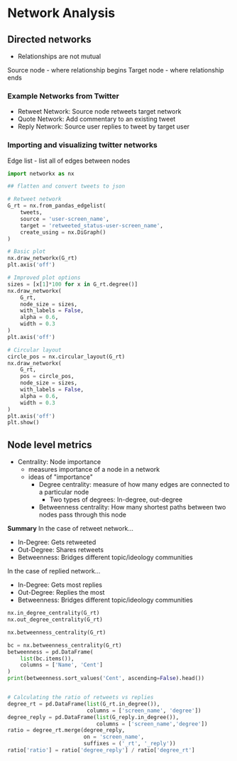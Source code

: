 # Network Analysis

## Directed networks

* Relationships are not mutual

Source node - where relationship begins
Target node - where relationship ends

### Example Networks from Twitter

* Retweet Network: Source node retweets target network
* Quote Network: Add commentary to an existing tweet
* Reply Network: Source user replies to tweet by target user


### Importing and visualizing twitter networks

Edge list - list all of edges between nodes

```python
import networkx as nx

## flatten and convert tweets to json

# Retweet network
G_rt = nx.from_pandas_edgelist(
    tweets,
    source = 'user-screen_name',
    target = 'retweeted_status-user-screen_name',
    create_using = nx.DiGraph()
)

# Basic plot
nx.draw_networkx(G_rt)
plt.axis('off')

# Improved plot options
sizes = [x[1]*100 for x in G_rt.degree()]
nx.draw_networkx(
    G_rt,
    node_size = sizes,
    with_labels = False,
    alpha = 0.6,
    width = 0.3
)
plt.axis('off')

# Circular layout
circle_pos = nx.circular_layout(G_rt)
nx.draw_networkx(
    G_rt,
    pos = circle_pos,
    node_size = sizes,
    with_labels = False,
    alpha = 0.6,
    width = 0.3
)
plt.axis('off')
plt.show()
```

## Node level metrics

* Centrality: Node importance
  * measures importance of a node in a network
  * ideas of "importance"
    * Degree centrality: measure of how many edges are connected to a particular node
      * Two types of degrees: In-degree, out-degree
    * Betweenness centrality: How many shortest paths between two nodes pass through this node

**Summary**
In the case of retweet network...

* In-Degree: Gets retweeted
* Out-Degree: Shares retweets
* Betweenness: Bridges different topic/ideology communities

In the case of replied network...

* In-Degree: Gets most replies
* Out-Degree: Replies the most
* Betweenness: Bridges different topic/ideology communities

```python
nx.in_degree_centrality(G_rt)
nx.out_degree_centrality(G_rt)

nx.betweenness_centrality(G_rt)

bc = nx.betweenness_centrality(G_rt)
betweenness = pd.DataFrame(
    list(bc.items()),
    columns = ['Name', 'Cent']
)
print(betweenness.sort_values('Cent', ascending=False).head())


# Calculating the ratio of retweets vs replies
degree_rt = pd.DataFrame(list(G_rt.in_degree()),
                         columns = ['screen_name', 'degree'])
degree_reply = pd.DataFrame(list(G_reply.in_degree()), 
                            columns = ['screen_name','degree'])
ratio = degree_rt.merge(degree_reply,
                        on = 'screen_name',
                        suffixes = ('_rt', '_reply'))
ratio['ratio'] = ratio['degree_reply'] / ratio['degree_rt']
```